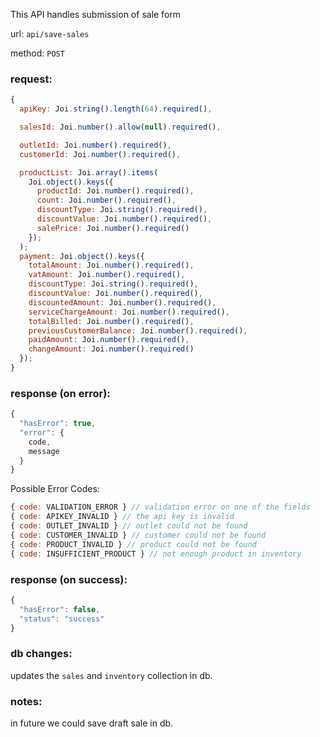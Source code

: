 This API handles submission of sale form

url: `api/save-sales`

method: `POST`

### request: 
```js
{
  apiKey: Joi.string().length(64).required(),

  salesId: Joi.number().allow(null).required(),

  outletId: Joi.number().required(),
  customerId: Joi.number().required(),

  productList: Joi.array().items(
    Joi.object().keys({
      productId: Joi.number().required(),
      count: Joi.number().required(),
      discountType: Joi.string().required(),
      discountValue: Joi.number().required(),
      salePrice: Joi.number().required()
    });
  );
  payment: Joi.object().keys({
    totalAmount: Joi.number().required(),
    vatAmount: Joi.number().required(),
    discountType: Joi.string().required(),
    discountValue: Joi.number().required(),
    discountedAmount: Joi.number().required(),
    serviceChargeAmount: Joi.number().required(),
    totalBilled: Joi.number().required(),
    previousCustomerBalance: Joi.number().required(),
    paidAmount: Joi.number().required(),
    changeAmount: Joi.number().required()
  });
}
```

### response (on error):
```js
{
  "hasError": true,
  "error": {
    code,
    message
  }
}
```

Possible Error Codes:
```js
{ code: VALIDATION_ERROR } // validation error on one of the fields
{ code: APIKEY_INVALID } // the api key is invalid
{ code: OUTLET_INVALID } // outlet could not be found 
{ code: CUSTOMER_INVALID } // customer could not be found
{ code: PRODUCT_INVALID } // product could not be found
{ code: INSUFFICIENT_PRODUCT } // not enough product in inventory
```

### response (on success):
```js
{
  "hasError": false,
  "status": "success"
}
```

### db changes:
updates the `sales` and `inventory` collection in db.

### notes:
in future we could save draft sale in db.